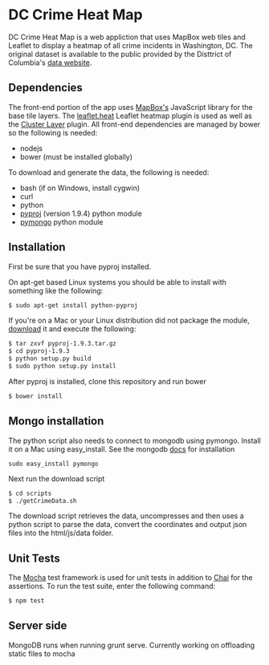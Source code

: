 DC Crime Heat Map
=================

DC Crime Heat Map is a web appliction that uses MapBox web tiles and Leaflet to display a heatmap of all crime incidents in Washington, DC. The original dataset is available to the public provided by the Disttrict of Columbia's [data website](http://data.dc.gov/).

## Dependencies
The front-end portion of the app uses [MapBox's](http://www.mapbox.com) JavaScript library for the base tile layers. The [leaflet.heat](http:/??) Leaflet heatmap plugin is used as well as the [Cluster Layer](http://)  plugin. All front-end dependencies are managed by bower so the following is needed:
* nodejs
* bower (must be installed globally)

To download and generate the data, the following is needed:

* bash (if on Windows, install cygwin)
* curl
* python
* [pyproj](https://github.com/jswhit/pyproj/archive/v1.9.4rel.zip) (version 1.9.4) python module
* [pymongo](http://docs.mongodb.org/ecosystem/drivers/python/) python module

## Installation

First be sure that you have pyproj installed.

On apt-get based Linux systems you should be able to install with something like the following:

```bash
$ sudo apt-get install python-pyproj
```

If you're on a Mac or your Linux distribution did not package the module, [download](https://code.google.com/p/pyproj/downloads/list) it and execute the following:

```bash
$ tar zxvf pyproj-1.9.3.tar.gz
$ cd pyproj-1.9.3
$ python setup.py build
$ sudo python setup.py install
```

After pyproj is installed, clone this repository and run bower

```bash
$ bower install
```

## Mongo installation

The python script also needs to connect to mongodb using pymongo. Install it on a Mac using easy_install. See the mongodb [docs](http://api.mongodb.org/python/current/installation.html?_ga=1.183557222.1199728032.1418370087) for installation 

```
sudo easy_install pymongo
```

Next run the download script

```bash
$ cd scripts
$ ./getCrimeData.sh
```

The download script retrieves the data, uncompresses and then uses a python script to parse the data, convert the coordinates and output json files into the html/js/data folder.

## Unit Tests

The [Mocha](http://visionmedia.github.io/mocha/) test framework is used for unit tests in addition to [Chai](http://chaijs.com/) for the assertions. To run the test suite, enter the following command:

```bash
$ npm test
```

## Server side

MongoDB runs when running grunt serve. Currently working on offloading static files to mocha
